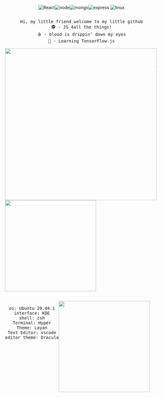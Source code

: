 <div align="center">
    
![React](https://img.shields.io/badge/-React-blue?style=for-the-badge&logo=react&logoColor=white)![node](https://img.shields.io/badge/-NodeJS-yellow?style=for-the-badge&logo=react&logoColor=white)![mongo](https://img.shields.io/badge/-MongoDB-green?style=for-the-badge&logo=mongodb&logoColor=white)![express](https://img.shields.io/badge/-Express-8B89CC?style=for-the-badge&logo=express&logoColor=white) ![linux](https://img.shields.io/badge/-linux-black?style=for-the-badge&logo=linux&logoColor=white)

</div>

<pre align="center">

Hi, my little friend welcome to my little github
🕵 - JS 4all the things!
🩸 - blood is drippin’ down my eyes
🧠 - Learning TensorFlow.js

<img src="https://media.tenor.com/images/9ed73f1473dcf78ac04ef3f3af7eee5b/tenor.gif" align="left" width="500px">

Nick: Legacyn
Age: 17
Living in: São Paulo, Brazil
Favorite artists: $uicideBoy$
Favorite album: I want to die in new orleans

<img src="https://cdn.discordapp.com/attachments/819429514173743124/823556474101170206/unknown.png" align="center" width="300px" style="display: flex;">

<div align="center" style="display: flex;"> 
os: Ubuntu 20.04.1
interface: KDE
shell: zsh
Terminal: Hyper
Theme: Layan
Text Editor: vscode
editor theme: Dracula

<img src="https://cdn.discordapp.com/attachments/819429514173743124/823556474101170206/unknown.png" align="center" width="300px" style="display: flex;">
</div

</pre>


<!---
Legacynnn/Legacynnn is a ✨ special ✨ repository because its `README.md` (this file) appears on your GitHub profile.
You can click the Preview link to take a look at your changes.
--->
 
